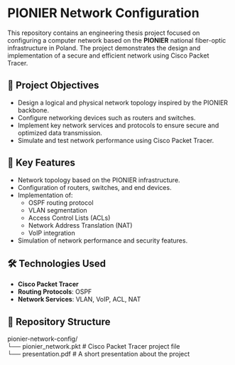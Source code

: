 # PIONIER Network Configuration

This repository contains an engineering thesis project focused on configuring a computer network based on the **PIONIER** national fiber-optic infrastructure in Poland. The project demonstrates the design and implementation of a secure and efficient network using Cisco Packet Tracer.

## 📌 Project Objectives

- Design a logical and physical network topology inspired by the PIONIER backbone.
- Configure networking devices such as routers and switches.
- Implement key network services and protocols to ensure secure and optimized data transmission.
- Simulate and test network performance using Cisco Packet Tracer.

## 🚀 Key Features

- Network topology based on the PIONIER infrastructure.
- Configuration of routers, switches, and end devices.
- Implementation of:
  - OSPF routing protocol
  - VLAN segmentation
  - Access Control Lists (ACLs)
  - Network Address Translation (NAT)
  - VoIP integration
- Simulation of network performance and security features.

## 🛠 Technologies Used

- **Cisco Packet Tracer**
- **Routing Protocols**: OSPF
- **Network Services**: VLAN, VoIP, ACL, NAT

## 📁 Repository Structure

pionier-network-config/  
└── pionier_network.pkt # Cisco Packet Tracer project file  
└── presentation.pdf # A short presentation about the project
